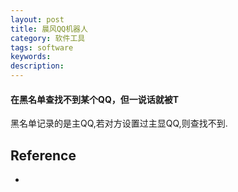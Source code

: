 ```yaml
---
layout: post
title: 晨风QQ机器人
category: 软件工具
tags: software
keywords: 
description: 
---
```


#### 在黑名单查找不到某个QQ，但一说话就被T

黑名单记录的是主QQ,若对方设置过主显QQ,则查找不到.


## Reference

* []()
